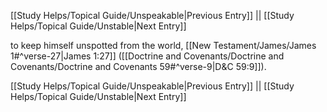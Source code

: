 [[Study Helps/Topical Guide/Unspeakable|Previous Entry]]  ||  [[Study Helps/Topical Guide/Unstable|Next Entry]]

 to keep himself unspotted from the world, [[New Testament/James/James 1#^verse-27|James 1:27]] ([[Doctrine and Covenants/Doctrine and Covenants/Doctrine and Covenants 59#^verse-9|D&C 59:9]]).

[[Study Helps/Topical Guide/Unspeakable|Previous Entry]]  ||  [[Study Helps/Topical Guide/Unstable|Next Entry]]